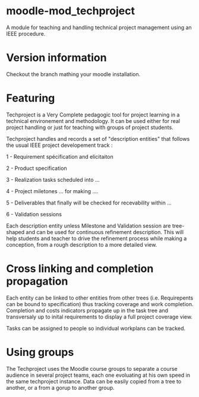 moodle-mod_techproject
======================

A module for teaching and handling technical project management using an IEEE procedure.

Version information
===================

Checkout the branch mathing your moodle installation.

Featuring
=========

Techproject is a Very Complete pedagogic tool for project learning in a technical environement and
methodology. It can be used either for real project handling or just for teaching with groups of
project students.

Techproject handles and records a set of "description entities" that follows the usual IEEE project developement track : 

1 - Requirement spécification and elicitaiton

2 - Product specification

3 - Realization tasks scheduled into ...

4 - Project miletones ... for making ....

5 - Deliverables that finally will be checked for recevability within ...

6 - Validation sessions

Each description entity unless Milestone and Validation session are tree-shaped and can be used for continuous 
refinement description. This will help students and teacher to drive the refinement process while making a conception, from 
a rough description to a more detailed view.

Cross linking and completion propagation
========================================

Each entity can be linked to other entities from other trees (i.e. Requirepents can be bound to specification) thus tracking coverage and 
work completion. Completion and costs indicators propagate up in the task tree and transversaly up to inital requirements to display
a full project coverage view.

Tasks can be assigned to people so individual workplans can be tracked. 

Using groups
============

The Techproject uses the Moodle course groups to separate a course audience in several project teams, each one
evoluating at his own speed in the same techproject instance. Data can be easily copied from a tree to another, or a from a gorup to another group.